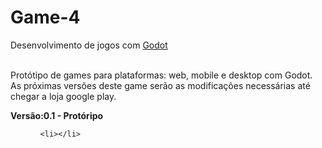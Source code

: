 # Game-4
Desenvolvimento de jogos com <a href="https://godotengine.org/">Godot</a>

<br>
Protótipo de games para plataformas: web, mobile e desktop com Godot.
As próximas versões deste game serão as modificações necessárias até chegar a loja google play.
<br>
<p><b>Versão:0.1 - Protóripo</b></p>
<ol>
  <ul>
    
    <li></li>
    
  </ul>  
</ol>

<br>
<p></p>
